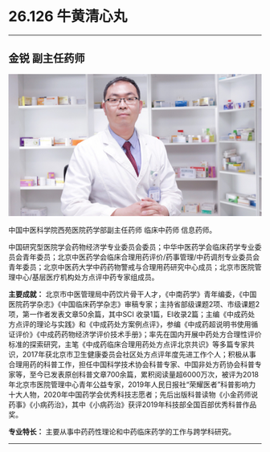 # 26.126 牛黄清心丸

---

## 金锐 副主任药师

![1685160336614](image/c26_126/1685160336614.png)

中国中医科学院西苑医院药学部副主任药师 临床中药师 信息药师。

中国研究型医院学会药物经济学专业委员会委员；中华中医药学会临床药学专业委员会青年委员；北京中医药学会临床合理用药评价/药事管理/中药调剂专业委员会青年委员；北京中医药大学中药药物警戒与合理用药研究中心成员；北京市医院管理中心/基层医疗机构处方点评中药专家组成员。

**主要成就：** 北京市中医管理局中药饮片骨干人才，《中南药学》青年编委，《中国医院药学杂志》《中国临床药学杂志》审稿专家；主持省部级课题2项、市级课题2项，第一作者发表文章50余篇，其中SCI 收录1篇，EI收录2篇；主编《中成药处方点评的理论与实践》和《中成药处方案例点评》，参编《中成药超说明书使用循证评价》《中成药药物经济学评价技术手册》；率先在国内开展中药处方合理性评价标准的探索研究，主笔《中成药临床合理用药处方点评北京共识》等多篇专家共识，2017年获北京市卫生健康委员会社区处方点评年度先进工作个人；积极从事合理用药的科普工作，担任中国科学技术协会科普专家、中国非处方药协会科普专家等，至今已发表原创科普文章700余篇，累积阅读量超6000万次，被评为2018年北京市医院管理中心青年公益专家，2019年人民日报社“荣耀医者”科普影响力十大人物，2020年中国药学会优秀科技志愿者；先后出版科普读物《小金药师说药事》《小病药治》，其中《小病药治》获评2019年科技部全国百部优秀科普作品奖。

**专业特长：** 主要从事中药药性理论和中药临床药学的工作与跨学科研究。

---
